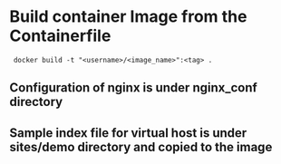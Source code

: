 # Build container Image from the Containerfile
     docker build -t "<username>/<image_name>":<tag> .

## Configuration of nginx is under nginx_conf directory

## Sample index file for virtual host is under sites/demo directory and copied to the image
